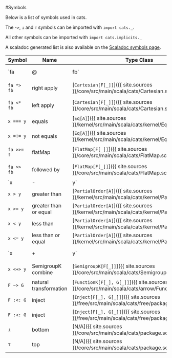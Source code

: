 #Symbols

Below is a list of symbols used in cats.  

The `~>`, `⊥` and `⊤` symbols can be imported with `import cats._`.

All other symbols can be imported with `import cats.implicits._`

A scaladoc generated list is also available on the [Scaladoc symbols page](http://typelevel.org/cats/api/#index.index-_).

| Symbol     | Name                   | Type Class                                                                                  | Definition                             |
| ---------- | ---------------------- | ----------------------------------------------------------------------------------------    |--------------------------------------- |
| `fa |@| fb`| Cartesian builder      | [`Cartesian[F[_]]`]({{ site.sources }}/core/src/main/scala/cats/Cartesian.scala)            | `|@|(fa: F[A])(fb: F[B]): F[(A, B)]`   |
| `fa *> fb` | right apply            | [`Cartesian[F[_]]`]({{ site.sources }}/core/src/main/scala/cats/Cartesian.scala)            | `*>(fa: F[A])(fb: F[B]): F[A]`         |
| `fa <* fb` | left apply             | [`Cartesian[F[_]]`]({{ site.sources }}/core/src/main/scala/cats/Cartesian.scala)            | `<*(fa: F[A])(fb: F[B]): F[B]`         |
| `x === y`  | equals                 | [`Eq[A]`]({{ site.sources }}/kernel/src/main/scala/cats/kernel/Eq.scala)                    | `eqv(x: A, y: A): Boolean`             |
| `x =!= y`  | not equals             | [`Eq[A]`]({{ site.sources }}/kernel/src/main/scala/cats/kernel/Eq.scala)                    | `neqv(x: A, y: A): Boolean`            |
| `fa >>= f` | flatMap                | [`FlatMap[F[_]]`]({{ site.sources }}/core/src/main/scala/cats/FlatMap.scala)                | `flatMap(fa: F[A])(f: A => F[B]): F[B]`|
| `fa >> fb` | followed by            | [`FlatMap[F[_]]`]({{ site.sources }}/core/src/main/scala/cats/FlatMap.scala)                | `followedBy(fa: F[A])(fb: F[B]): F[B]` |
| `x |-| y`  | remove                 | [`Group[A]`]({{ site.sources }}/kernel/src/main/scala/cats/kernel/Group.scala)              | `remove(x: A, y: A): A`                |
| `x > y`    | greater than           | [`PartialOrder[A]`]({{ site.sources }}/kernel/src/main/scala/cats/kernel/PartialOrder.scala)| `gt(x: A, y: A): Boolean`              |
| `x >= y`   | greater than or equal  | [`PartialOrder[A]`]({{ site.sources }}/kernel/src/main/scala/cats/kernel/PartialOrder.scala)| `gteq(x: A, y: A): Boolean`            |
| `x < y`    | less than              | [`PartialOrder[A]`]({{ site.sources }}/kernel/src/main/scala/cats/kernel/PartialOrder.scala)| `lt(x: A, y: A): Boolean`              |
| `x <= y`   | less than or equal     | [`PartialOrder[A]`]({{ site.sources }}/kernel/src/main/scala/cats/kernel/PartialOrder.scala)| `lteq(x: A, y: A): Boolean`            |
| `x |+| y`  | Semigroup combine      | [`Semigroup[A]`]({{ site.sources }}/kernel/src/main/scala/cats/kernel/Semigroup.scala)      | `combine(x: A, y: A): A`               |
| `x <+> y`  | SemigroupK combine     | [`SemigroupK[F[_]]`]({{ site.sources }}/core/src/main/scala/cats/SemigroupK.scala)          | `combineK(x: F[A], y: F[A]): F[A]`     |
| `F ~> G`   | natural transformation | [`FunctionK[F[_], G[_]]`]({{ site.sources }}/core/src/main/scala/cats/arrow/FunctionK.scala)| `FunctionK` alias                      |
| `F :<: G`  | inject                 | [`Inject[F[_], G[_]]`]({{ site.sources }}/free/src/main/scala/cats/free/package.scala)      | `Inject` alias                         |
| `F :≺: G`  | inject                 | [`Inject[F[_], G[_]]`]({{ site.sources }}/free/src/main/scala/cats/free/package.scala)      | `Inject` alias                         |
| `⊥`        | bottom                 | [N/A]({{ site.sources }}/core/src/main/scala/cats/package.scala)                            | `Nothing`                              |
| `⊤`        | top                    | [N/A]({{ site.sources }}/core/src/main/scala/cats/package.scala)                            | `Any`                                  |
